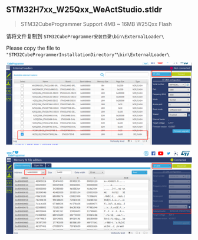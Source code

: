 
## STM32H7xx_W25Qxx_WeActStudio.stldr
> STM32CubeProgrammer
> Support 4MB ~ 16MB W25Qxx Flash

请将文件复制到 `STM32CubeProgrammer安装目录\bin\ExternalLoader\`

Please copy the file to `"STM32CubeProgrammerInstallationDirectory"\bin\ExternalLoader\`

![](STM32CubeProgSetup01.png)

![](STM32CubeProgSetup02.png)
